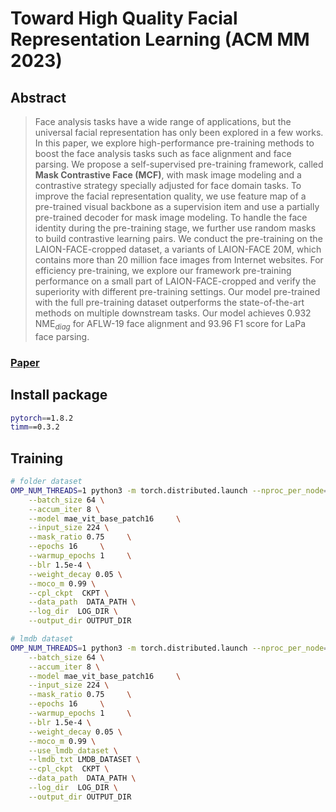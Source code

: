 # Toward High Quality Facial Representation Learning (ACM MM 2023)


## Abstract
> Face analysis tasks have a wide range of applications, but the universal facial representation has only been explored in a few works. In this paper, we explore high-performance pre-training methods to boost the face analysis tasks such as face alignment and face parsing. We propose a self-supervised pre-training framework, called **Mask Contrastive Face (MCF)**, with mask image modeling and a contrastive strategy specially adjusted for face domain tasks. To improve the facial representation quality, we use feature map of a pre-trained visual backbone as a supervision item and use a partially pre-trained decoder for mask image modeling. To handle the face identity during the pre-training stage, we further use random masks to build contrastive learning pairs. We conduct the pre-training on the LAION-FACE-cropped dataset, a variants of LAION-FACE 20M, which contains more than 20 million face images from Internet websites. For efficiency pre-training, we explore our framework pre-training performance on a small part of LAION-FACE-cropped and verify the superiority with different pre-training settings. Our model pre-trained with the full pre-training dataset outperforms the state-of-the-art methods on multiple downstream tasks. Our model achieves 0.932 NME$_{diag}$ for AFLW-19 face alignment and 93.96 F1 score for LaPa face parsing.


### [Paper](https://arxiv.org/abs/2309.03504)

## Install package

``` bash
pytorch==1.8.2
timm==0.3.2
```

## Training

``` bash
# folder dataset
OMP_NUM_THREADS=1 python3 -m torch.distributed.launch --nproc_per_node=8 main_pretrain.py \
    --batch_size 64 \
    --accum_iter 8 \
    --model mae_vit_base_patch16     \
    --input_size 224 \
    --mask_ratio 0.75     \
    --epochs 16     \
    --warmup_epochs 1     \
    --blr 1.5e-4 \
    --weight_decay 0.05 \
    --moco_m 0.99 \
    --cpl_ckpt  CKPT \
    --data_path  DATA_PATH \
    --log_dir  LOG_DIR \
    --output_dir OUTPUT_DIR
```

```bash
# lmdb dataset
OMP_NUM_THREADS=1 python3 -m torch.distributed.launch --nproc_per_node=8 main_pretrain.py \
    --batch_size 64 \
    --accum_iter 8 \
    --model mae_vit_base_patch16     \
    --input_size 224 \
    --mask_ratio 0.75     \
    --epochs 16     \
    --warmup_epochs 1     \
    --blr 1.5e-4 \
    --weight_decay 0.05 \
    --moco_m 0.99 \
    --use_lmdb_dataset \
    --lmdb_txt LMDB_DATASET \
    --cpl_ckpt  CKPT \
    --data_path  DATA_PATH \
    --log_dir  LOG_DIR \
    --output_dir OUTPUT_DIR
```

